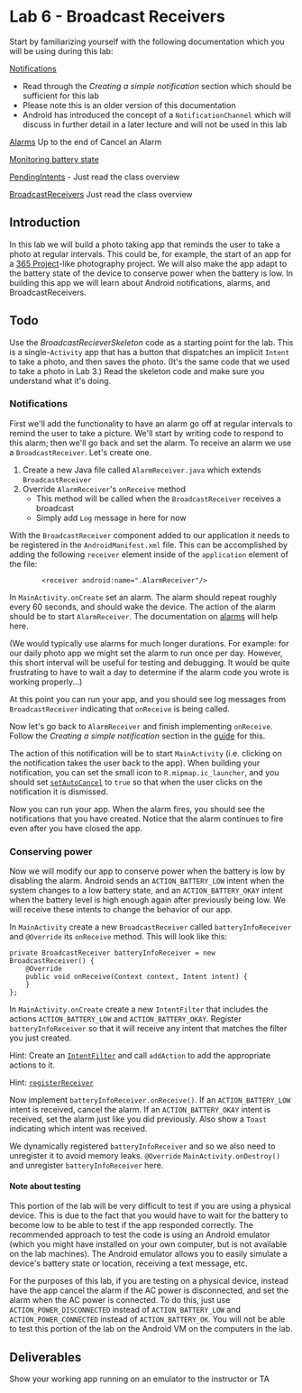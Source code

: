 # Lab 6 - Broadcast Receivers

Start by familiarizing yourself with the following documentation which
you will be using during this lab:

[Notifications](https://web.archive.org/web/20160303170900/https://developer.android.com/guide/topics/ui/notifiers/notifications.html)
* Read through the _*Creating a simple notification*_ section which should be sufficient for this lab
* Please note this is an older version of this documentation
* Android has introduced the concept of a ```NotificationChannel``` which will discuss in further detail in a later lecture and will not be used in this lab

[Alarms](http://developer.android.com/training/scheduling/alarms.html)
Up to the end of Cancel an Alarm

[Monitoring battery state](http://developer.android.com/training/monitoring-device-state/battery-monitoring.html)

[PendingIntents](http://developer.android.com/reference/android/app/PendingIntent.html) - Just read the class overview

[BroadcastReceivers](http://developer.android.com/reference/android/content/BroadcastReceiver.html)
Just read the class overview


## Introduction

In this lab we will build a photo taking app that reminds the user to take a photo at regular intervals. This could be, for example, the start of an app for a [365 Project](http://365project.org/)-like photography project. We will also make the app adapt to the battery state of the device to conserve power when the battery is low. In building this app we will learn about Android notifications, alarms, and BroadcastReceivers.


## Todo

Use the _BroadcastRecieverSkeleton_ code as a starting point for the lab.  This is a single-```Activity``` app that has a button that dispatches an implicit ```Intent``` to take a photo, and then saves the photo. (It's the same code that we used to take a photo in Lab 3.)  Read the skeleton code and make sure you understand what it's doing.

### Notifications

First we'll add the functionality to have an alarm go off at regular intervals to remind the user to take a picture. We'll start by writing code to respond to this alarm; then we'll go back and set the alarm. To receive an alarm we use a ```BroadcastReceiver```. Let's create one.

1. Create a new Java file called ```AlarmReceiver.java``` which extends ```BroadcastReceiver```
2. Override ```AlarmReceiver```'s ```onReceive``` method
	* This method will be called when the ```BroadcastReceiver``` receives a
broadcast
	* Simply add ```Log``` message in here for now

With the ```BroadcastReceiver``` component added to our application it needs to be registered in the ```AndroidManifest.xml``` file.  This can be accomplished by adding the following ```receiver``` element inside of the ```application``` element of the file:

```
        <receiver android:name=".AlarmReceiver"/>
```

In ```MainActivity.onCreate``` set an alarm. The alarm should repeat roughly every 60 seconds, and should wake the device. The action of the alarm should be to start ```AlarmReceiver```.  The documentation on [alarms](http://developer.android.com/training/scheduling/alarms.html) will help here.

(We would typically use alarms for much longer durations. For example: for our daily photo app we might set the alarm to run once per day. However, this short interval will be useful for testing and debugging. It would be quite frustrating to have to wait a day to determine if the alarm code you wrote is working properly...)

At this point you can run your app, and you should see log messages from ```BroadcastReceiver``` indicating that ```onReceive``` is being called.

Now let's go back to ```AlarmReceiver``` and finish implementing ```onReceive```. Follow the _*Creating a simple notification*_ section in the [guide](https://web.archive.org/web/20160303170900/https://developer.android.com/guide/topics/ui/notifiers/notifications.html#SimpleNotification) for this.

The action of this notification will be to start ```MainActivity``` (i.e. clicking on the notification takes the user back to the app).  When building your notification, you can set the small icon to ```R.mipmap.ic_launcher```, and you should set [```setAutoCancel```](http://developer.android.com/reference/android/app/Notification.Builder.html#setAutoCancel%28boolean%29) to ```true``` so that when the user clicks on the notification it is dismissed.

Now you can run your app. When the alarm fires, you should see the notifications that you have created. Notice that the alarm continues to fire even after you have closed the app.

### Conserving power

Now we will modify our app to conserve power when the battery is low by disabling the alarm.  Android sends an ```ACTION_BATTERY_LOW``` intent when the system changes to a low battery state, and an ```ACTION_BATTERY_OKAY``` intent when the battery level is high enough again after previously being low. We will receive these intents to change the behavior of our app.

In ```MainActivity``` create a new ```BroadcastReceiver``` called ```batteryInfoReceiver``` and ```@Override``` its ```onReceive``` method. This will look like this:

```
private BroadcastReceiver batteryInfoReceiver = new BroadcastReceiver() {
    @Override
    public void onReceive(Context context, Intent intent) {
    }
};
```

In ```MainActivity.onCreate``` create a new ```IntentFilter``` that includes the actions ```ACTION_BATTERY_LOW``` and ```ACTION_BATTERY_OKAY```.  Register ```batteryInfoReceiver``` so that it will receive any intent that matches the filter you just created.

Hint: Create an [```IntentFilter```](http://developer.android.com/reference/android/content/IntentFilter.html) and call ```addAction``` to add the appropriate actions to it.

Hint: [```registerReceiver```](http://developer.android.com/reference/android/content/Context.html#registerReceiver%28android.content.BroadcastReceiver,%20android.content.IntentFilter%29)


Now implement ```batteryInfoReceiver.onReceive()```. If an ```ACTION_BATTERY_LOW``` intent is received, cancel the alarm.  If an ```ACTION_BATTERY_OKAY``` intent is received, set the alarm just like you did previously. Also show a ```Toast``` indicating which intent was received.

We dynamically registered ```batteryInfoReceiver``` and so we also need to unregister it to avoid memory leaks. ```@Override``` ```MainActivity.onDestroy()``` and unregister ```batteryInfoReceiver``` here.

#### Note about testing

This portion of the lab will be very difficult to test if you are using a physical device. This is due to the fact that you would have to wait for the battery to become low to be able to test if the app responded correctly.  The recommended approach to test the code is using an Android emulator (which you might have installed on your own computer, but is not available on the lab machines).  The Android emulator allows you to easily simulate a device's battery state or location, receiving a text message, etc.

For the purposes of this lab, if you are testing on a physical device, instead have the app cancel the alarm if the AC power is disconnected, and set the alarm when the AC power is connected. To do this, just use ```ACTION_POWER_DISCONNECTED``` instead of ```ACTION_BATTERY_LOW``` and ```ACTION_POWER_CONNECTED``` instead of ```ACTION_BATTERY_OK```.  You will not be able to test this portion of the lab on the Android VM on the computers in the lab.


## Deliverables

Show your working app running on an emulator to the instructor or TA
